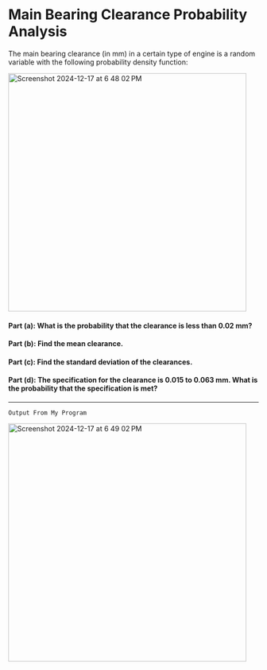 # Main Bearing Clearance Probability Analysis

The main bearing clearance (in mm) in a certain type of engine is a random variable with the following probability density function:<br>


<img width="479" alt="Screenshot 2024-12-17 at 6 48 02 PM" src="https://github.com/user-attachments/assets/bd4a310f-c0ae-41e4-9336-4553d2a59293" /> <br>



#### Part (a): What is the probability that the clearance is less than 0.02 mm?
#### Part (b): Find the mean clearance.
#### Part (c): Find the standard deviation of the clearances.
#### Part (d): The specification for the clearance is 0.015 to 0.063 mm. What is the probability that the specification is met?

---

```
Output From My Program
```
<img width="479" alt="Screenshot 2024-12-17 at 6 49 02 PM" src="https://github.com/user-attachments/assets/f04cfd15-2ff3-46e7-be66-848b9301404b" />



